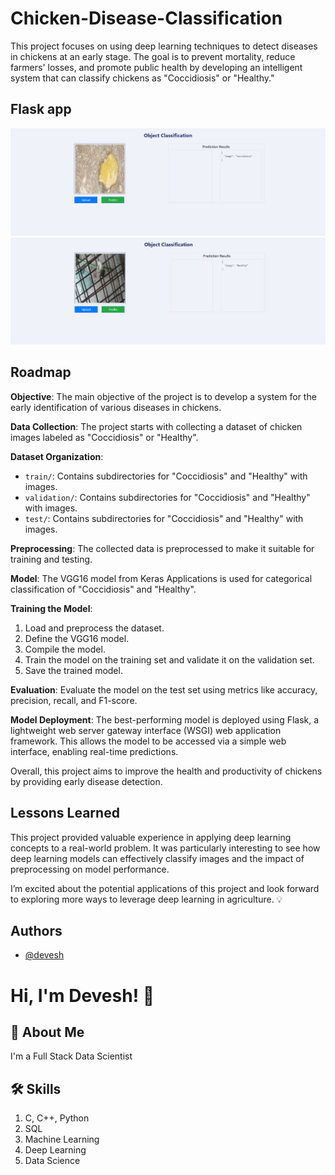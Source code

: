 # Chicken-Disease-Classification

This project focuses on using deep learning techniques to detect diseases in chickens at an early stage. The goal is to prevent mortality, reduce farmers' losses, and promote public health by developing an intelligent system that can classify chickens as "Coccidiosis" or "Healthy."

## Flask app

![App](https://github.com/Devesh061102/00-Chicken-Disease-Classification-Project/blob/main/images/coccidiosis.png?raw=true)
![App](https://github.com/Devesh061102/00-Chicken-Disease-Classification-Project/blob/main/images/healthy.png?raw=true)

## Roadmap
**Objective**: The main objective of the project is to develop a system for the early identification of various diseases in chickens.

**Data Collection**: The project starts with collecting a dataset of chicken images labeled as "Coccidiosis" or "Healthy".

**Dataset Organization**: 
- `train/`: Contains subdirectories for "Coccidiosis" and "Healthy" with images.
- `validation/`: Contains subdirectories for "Coccidiosis" and "Healthy" with images.
- `test/`: Contains subdirectories for "Coccidiosis" and "Healthy" with images.

**Preprocessing**: The collected data is preprocessed to make it suitable for training and testing.

**Model**: The VGG16 model from Keras Applications is used for categorical classification of "Coccidiosis" and "Healthy".

**Training the Model**:
1. Load and preprocess the dataset.
2. Define the VGG16 model.
3. Compile the model.
4. Train the model on the training set and validate it on the validation set.
5. Save the trained model.

**Evaluation**: Evaluate the model on the test set using metrics like accuracy, precision, recall, and F1-score.

**Model Deployment**: The best-performing model is deployed using Flask, a lightweight web server gateway interface (WSGI) web application framework. This allows the model to be accessed via a simple web interface, enabling real-time predictions.

Overall, this project aims to improve the health and productivity of chickens by providing early disease detection.

## Lessons Learned

This project provided valuable experience in applying deep learning concepts to a real-world problem. It was particularly interesting to see how deep learning models can effectively classify images and the impact of preprocessing on model performance.

I’m excited about the potential applications of this project and look forward to exploring more ways to leverage deep learning in agriculture. 💡

## Authors

- [@devesh](https://github.com/Devesh061102)


# Hi, I'm Devesh! 👋


## 🚀 About Me
I'm a Full Stack Data Scientist


## 🛠 Skills
1. C, C++, Python
2. SQL
3. Machine Learning
4. Deep Learning
5. Data Science